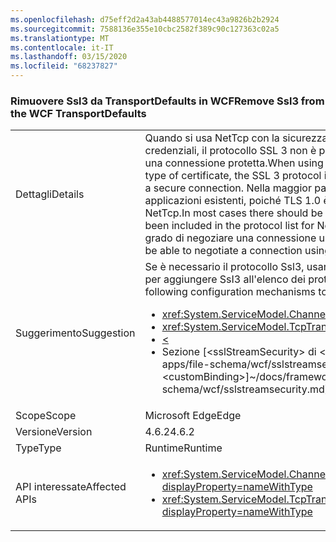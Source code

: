 ```yaml
---
ms.openlocfilehash: d75eff2d2a43ab4488577014ec43a9826b2b2924
ms.sourcegitcommit: 7588136e355e10cbc2582f389c90c127363c02a5
ms.translationtype: MT
ms.contentlocale: it-IT
ms.lasthandoff: 03/15/2020
ms.locfileid: "68237827"
---
```

### <a name="remove-ssl3-from-the-wcf-transportdefaults"></a><span data-ttu-id="80db8-101">Rimuovere Ssl3 da TransportDefaults in WCF</span><span class="sxs-lookup"><span data-stu-id="80db8-101">Remove Ssl3 from the WCF TransportDefaults</span></span>

|   |   |
|---|---|
|<span data-ttu-id="80db8-102">Dettagli</span><span class="sxs-lookup"><span data-stu-id="80db8-102">Details</span></span>|<span data-ttu-id="80db8-103">Quando si usa NetTcp con la sicurezza del trasporto e un tipo di certificato con credenziali, il protocollo SSL 3 non è più un protocollo predefinito usato per negoziare una connessione protetta.</span><span class="sxs-lookup"><span data-stu-id="80db8-103">When using NetTcp with transport security and a credential type of certificate, the SSL 3 protocol is no longer a default protocol used for negotiating a secure connection.</span></span> <span data-ttu-id="80db8-104">Nella maggior parte dei casi non vi sarà alcun impatto sulle applicazioni esistenti, poiché TLS 1.0 è sempre stato incluso nell'elenco di protocolli per NetTcp.</span><span class="sxs-lookup"><span data-stu-id="80db8-104">In most cases there should be no impact to existing apps as TLS 1.0 has always been included in the protocol list for NetTcp.</span></span> <span data-ttu-id="80db8-105">Tutti i client esistenti devono essere in grado di negoziare una connessione usando almeno TLS1.0.</span><span class="sxs-lookup"><span data-stu-id="80db8-105">All existing clients should be able to negotiate a connection using at least TLS1.0.</span></span>|
|<span data-ttu-id="80db8-106">Suggerimento</span><span class="sxs-lookup"><span data-stu-id="80db8-106">Suggestion</span></span>|<span data-ttu-id="80db8-107">Se è necessario il protocollo Ssl3, usare uno dei meccanismi di configurazione seguenti per aggiungere SsI3 all'elenco dei protocolli negoziati.</span><span class="sxs-lookup"><span data-stu-id="80db8-107">If Ssl3 is required, use one of the following configuration mechanisms to add Ssl3 to the list of negotiated protocols.</span></span><ul><li><xref:System.ServiceModel.Channels.SslStreamSecurityBindingElement.SslProtocols></li><li><xref:System.ServiceModel.TcpTransportSecurity.SslProtocols></li><li>[<](~/docs/framework/configure-apps/file-schema/wcf/transport-of-nettcpbinding.md)</li><li><span data-ttu-id="80db8-108">Sezione [&lt;sslStreamSecurity&gt; di &lt;customBinding&gt;]~/docs/framework/configure-apps/file-schema/wcf/sslstreamsecurity.md)</span><span class="sxs-lookup"><span data-stu-id="80db8-108">[&lt;sslStreamSecurity&gt; section of &lt;customBinding&gt;]~/docs/framework/configure-apps/file-schema/wcf/sslstreamsecurity.md)</span></span></li></ul>|
|<span data-ttu-id="80db8-109">Scope</span><span class="sxs-lookup"><span data-stu-id="80db8-109">Scope</span></span>|<span data-ttu-id="80db8-110">Microsoft Edge</span><span class="sxs-lookup"><span data-stu-id="80db8-110">Edge</span></span>|
|<span data-ttu-id="80db8-111">Versione</span><span class="sxs-lookup"><span data-stu-id="80db8-111">Version</span></span>|<span data-ttu-id="80db8-112">4.6.2</span><span class="sxs-lookup"><span data-stu-id="80db8-112">4.6.2</span></span>|
|<span data-ttu-id="80db8-113">Type</span><span class="sxs-lookup"><span data-stu-id="80db8-113">Type</span></span>|<span data-ttu-id="80db8-114">Runtime</span><span class="sxs-lookup"><span data-stu-id="80db8-114">Runtime</span></span>|
|<span data-ttu-id="80db8-115">API interessate</span><span class="sxs-lookup"><span data-stu-id="80db8-115">Affected APIs</span></span>|<ul><li><xref:System.ServiceModel.Channels.SslStreamSecurityBindingElement.SslProtocols?displayProperty=nameWithType></li><li><xref:System.ServiceModel.TcpTransportSecurity.SslProtocols?displayProperty=nameWithType></li></ul>|
